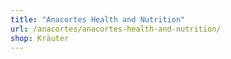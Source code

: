 ```yaml
---
title: "Anacortes Health and Nutrition"
url: /anacortes/anacortes-health-and-nutrition/
shop: Kräuter
---
```

